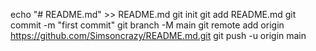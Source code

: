 echo "# README.md" >> README.md
git init
git add README.md
git commit -m "first commit"
git branch -M main
git remote add origin https://github.com/Simsoncrazy/README.md.git
git push -u origin main
